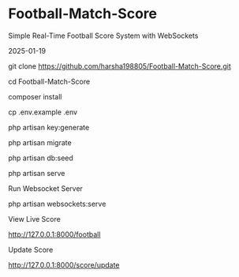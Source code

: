 # Football-Match-Score
Simple Real-Time Football Score System with WebSockets

2025-01-19

git clone https://github.com/harsha198805/Football-Match-Score.git

cd Football-Match-Score

composer install

cp .env.example .env

php artisan key:generate

php artisan migrate

php artisan db:seed

php artisan serve

Run Websocket Server

php artisan websockets:serve

View Live Score

http://127.0.0.1:8000/football

Update Score

http://127.0.0.1:8000/score/update